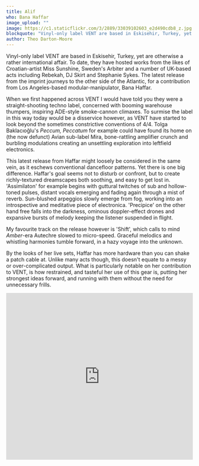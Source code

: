 ```yaml
---
title: Alif
who: Bana Haffar
image_upload: ""
image: https://c1.staticflickr.com/3/2889/33039102603_e2d490cdb8_z.jpg
blockquote: "Vinyl-only label VENT are based in Eskisehir, Turkey, yet are otherwise a rather international affair. To date, they have hosted works from the likes of Croatian-artist Miss Sunshine, Sweden's Arbiter and a number of UK-based acts including Rebekah, DJ Skirt and Stephanie Sykes. The latest release from the imprint journeys to the other side of the Atlantic, for a contribution from Los Angeles-based modular-manipulator, Bana Haffar."
author: Theo Darton-Moore
---
```

Vinyl-only label VENT are based in Eskisehir, Turkey, yet are otherwise a rather international affair. To date, they have hosted works from the likes of Croatian-artist Miss Sunshine, Sweden's Arbiter and a number of UK-based acts including Rebekah, DJ Skirt and Stephanie Sykes. The latest release from the imprint journeys to the other side of the Atlantic, for a contribution from Los Angeles-based modular-manipulator, Bana Haffar.  

When we first happened across VENT I would have told you they were a straight-shooting techno label, concerned with booming warehouse thumpers, inspiring ADE-style smoke-cannon climaxes. To surmise the label in this way today would be a disservice however, as VENT have started to look beyond the sometimes constrictive conventions of 4/4. Tolga Baklacıoğlu's _Peccum, Peccatum_ for example could have found its home on (the now defunct) Avian sub-label Mira, bone-rattling amplifier crunch and burbling modulations creating an unsettling exploration into leftfield electronics.

This latest release from Haffar might loosely be considered in the same vein, as it eschews conventional dancefloor patterns. Yet there is one big difference. Haffar's goal seems not to disturb or confront, but to create richly-textured dreamscapes both soothing, and easy to get lost in. 'Assimilaton' for example begins with guttural twitches of sub and hollow-toned pulses, distant vocals emerging and fading again through a mist of reverb. Sun-blushed arpeggios slowly emerge from fog, working into an introspective and meditative piece of electronica. 'Precipice' on the other hand free falls into the darkness, ominous doppler-effect drones and expansive bursts of melody keeping the listener suspended in flight. 

My favourite track on the release however is 'Shift', which calls to mind _Amber_-era Autechre slowed to micro-speed. Graceful melodics and whistling harmonies tumble forward, in a hazy voyage into the unknown.

By the looks of her live sets, Haffar has more hardware than you can shake a patch cable at. Unlike many acts though, this doesn't equate to a messy or over-complicated output. What is particularly notable on her contribution to VENT, is how restrained, and tasteful her use of this gear is, putting her strongest ideas forward, and running with them without the need for unnecessary frills. 

<iframe width="100%" height="450" scrolling="no" frameborder="no" src="https://w.soundcloud.com/player/?url=https%3A//api.soundcloud.com/tracks/318498308&auto_play=false&hide_related=false&show_comments=true&show_user=true&show_reposts=false&visual=true"></iframe>